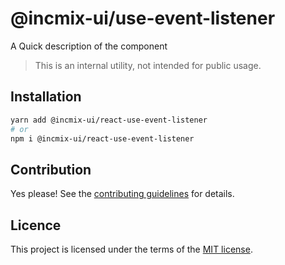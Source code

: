 # @incmix-ui/use-event-listener

A Quick description of the component

> This is an internal utility, not intended for public usage.

## Installation

```sh
yarn add @incmix-ui/react-use-event-listener
# or
npm i @incmix-ui/react-use-event-listener
```

## Contribution

Yes please! See the
[contributing guidelines](https://github.com/chakra-ui/chakra-ui/blob/master/CONTRIBUTING.md)
for details.

## Licence

This project is licensed under the terms of the
[MIT license](https://github.com/chakra-ui/chakra-ui/blob/master/LICENSE).
